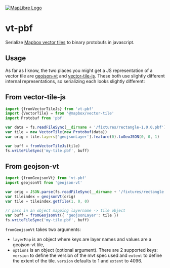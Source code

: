 [![MapLibre Logo](https://maplibre.org/img/maplibre-logo-big.svg)](https://maplibre.org/)

# vt-pbf 

Serialize [Mapbox vector tiles](https://github.com/mapbox/vector-tile-spec) to binary protobufs in javascript.

## Usage

As far as I know, the two places you might get a JS representation of a vector
tile are [geojson-vt](https://github.com/mapbox/geojson-vt) and
[vector-tile-js](https://github.com/mapbox/vector-tile-js).  These both use
slightly different internal representations, so serializing each looks slightly
different:

## From vector-tile-js

```javascript
import {fromVectorTileJs} from 'vt-pbf'
import {VectorTile} = from '@mapbox/vector-tile'
import Protobuf from 'pbf'

var data = fs.readFileSync(__dirname + '/fixtures/rectangle-1.0.0.pbf')
var tile = new VectorTile(new Protobuf(data))
var orig = tile.layers['geojsonLayer'].feature(0).toGeoJSON(0, 0, 1)

var buff = fromVectorTileJs(tile)
fs.writeFileSync('my-tile.pbf', buff)
```

## From geojson-vt

```javascript
import {fromGeojsonVt} from 'vt-pbf'
import geojsonVt from 'geojson-vt'

var orig = JSON.parse(fs.readFileSync(__dirname + '/fixtures/rectangle.geojson'))
var tileindex = geojsonVt(orig)
var tile = tileindex.getTile(1, 0, 0)

// pass in an object mapping layername -> tile object
var buff = fromGeojsonVt({ 'geojsonLayer': tile })
fs.writeFileSync('my-tile.pbf', buff)
```

`fromGeojsonVt` takes two arguments:
- `layerMap` is an object where keys are layer names and values are a geojson-vt tile,
- `options` is an object (optional argument). There are 2 supported keys: `version` to define the version of the mvt spec used and `extent` to define the extent of the tile. `version` defaults to 1 and `extent` to 4096.


